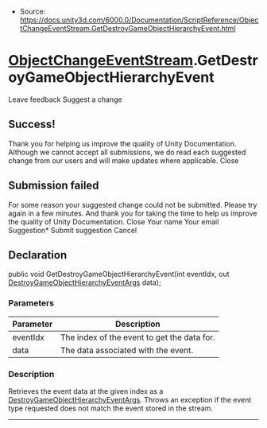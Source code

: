 * Source: https://docs.unity3d.com/6000.0/Documentation/ScriptReference/ObjectChangeEventStream.GetDestroyGameObjectHierarchyEvent.html

#  [ObjectChangeEventStream](https://docs.unity3d.com/6000.0/Documentation/ScriptReference/ObjectChangeEventStream.html).GetDestroyGameObjectHierarchyEvent
Leave feedback
Suggest a change
## Success!
Thank you for helping us improve the quality of Unity Documentation. Although we cannot accept all submissions, we do read each suggested change from our users and will make updates where applicable.
Close
## Submission failed
For some reason your suggested change could not be submitted. Please <a>try again</a> in a few minutes. And thank you for taking the time to help us improve the quality of Unity Documentation.
Close
Your name Your email Suggestion* Submit suggestion
Cancel
## Declaration
public void GetDestroyGameObjectHierarchyEvent(int eventIdx, out [DestroyGameObjectHierarchyEventArgs](https://docs.unity3d.com/6000.0/Documentation/ScriptReference/DestroyGameObjectHierarchyEventArgs.html) data); 
### Parameters
Parameter | Description  
---|---  
eventIdx | The index of the event to get the data for.  
data | The data associated with the event.  
### Description
Retrieves the event data at the given index as a [DestroyGameObjectHierarchyEventArgs](https://docs.unity3d.com/6000.0/Documentation/ScriptReference/DestroyGameObjectHierarchyEventArgs.html). Throws an exception if the event type requested does not match the event stored in the stream.
* * *
